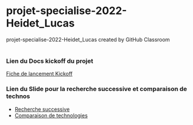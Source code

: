 # projet-specialise-2022-Heidet_Lucas
projet-specialise-2022-Heidet_Lucas created by GitHub Classroom
<br><br>
### Lien du Docs kickoff du projet
[Fiche de lancement Kickoff](https://docs.google.com/document/d/1IlirrAr3Jdopr6wFyn68wxsbH9y64H-jJQpRWOhnCWY/edit?usp=sharing)

### Lien du Slide pour la recherche successive et comparaison de technos
* [Recherche successive](https://docs.google.com/presentation/d/1Be3Pq20RItXBW4hWBz0yeouoEr4VzdLcvBMHbK2Pbj0/edit?usp=sharing)<br>
* [Comparaison de technologies](https://docs.google.com/presentation/d/1LYfxhDg_11a3_SKHbhk_z_2oREoBTiBbwawQ7B4HDnc/edit?usp=sharing)

